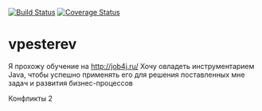[![Build Status](https://travis-ci.org/PesterevViacheslav/vpesterev.svg?branch=master)](https://travis-ci.org/PesterevViacheslav/vpesterev)
[![Coverage Status](https://codecov.io/gh/PesterevViacheslav/vpesterev/branch/master/graph/badge.svg)](https://codecov.io/gh/PesterevViacheslav/vpesterev)

# vpesterev
Я прохожу обучение на http://job4j.ru/
Хочу овладеть инструментарием Java, чтобы успешно применять его для решения поставленных мне задач и развития бизнес-процессов

Конфликты 2 